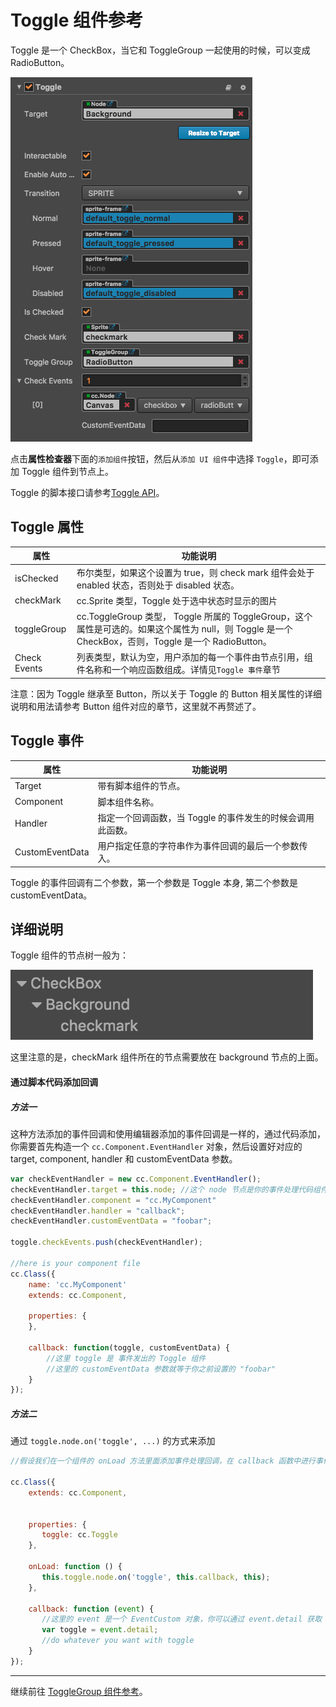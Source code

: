 # Toggle 组件参考

Toggle 是一个 CheckBox，当它和 ToggleGroup 一起使用的时候，可以变成 RadioButton。

![toggle1](./toggle/toggle.png)

点击**属性检查器**下面的`添加组件`按钮，然后从`添加 UI 组件`中选择 `Toggle`，即可添加 Toggle 组件到节点上。

Toggle 的脚本接口请参考[Toggle API](../api/classes/toggle.html)。

## Toggle 属性
| 属性           | 功能说明                                                                                                                                             |
| -------------- | -----------                                                                                                                                          |
| isChecked      | 布尔类型，如果这个设置为 true，则 check mark 组件会处于 enabled 状态，否则处于 disabled 状态。                                                       |
| checkMark      | cc.Sprite 类型，Toggle 处于选中状态时显示的图片                                                                                                      |
| toggleGroup    | cc.ToggleGroup 类型， Toggle 所属的 ToggleGroup，这个属性是可选的。如果这个属性为 null，则 Toggle 是一个 CheckBox，否则，Toggle 是一个 RadioButton。 |
| Check Events   | 列表类型，默认为空，用户添加的每一个事件由节点引用，组件名称和一个响应函数组成。详情见`Toggle 事件`章节                                              |

注意：因为 Toggle 继承至 Button，所以关于 Toggle 的 Button 相关属性的详细说明和用法请参考 Button 组件对应的章节，这里就不再赘述了。

## Toggle 事件

| 属性            | 功能说明                                                   |
| --------------  | -----------                                                |
| Target          | 带有脚本组件的节点。                                       |
| Component       | 脚本组件名称。                                             |
| Handler         | 指定一个回调函数，当 Toggle 的事件发生的时候会调用此函数。 |
| CustomEventData | 用户指定任意的字符串作为事件回调的最后一个参数传入。       |

Toggle 的事件回调有二个参数，第一个参数是 Toggle 本身, 第二个参数是 customEventData。

## 详细说明
Toggle 组件的节点树一般为：

![toggle-node-tree](./toggle/toggle-node-tree.png)

这里注意的是，checkMark 组件所在的节点需要放在 background 节点的上面。

#### 通过脚本代码添加回调

##### 方法一

这种方法添加的事件回调和使用编辑器添加的事件回调是一样的，通过代码添加，
你需要首先构造一个 `cc.Component.EventHandler` 对象，然后设置好对应的 target, component, handler 和 customEventData 参数。

```js
var checkEventHandler = new cc.Component.EventHandler();
checkEventHandler.target = this.node; //这个 node 节点是你的事件处理代码组件所属的节点
checkEventHandler.component = "cc.MyComponent"
checkEventHandler.handler = "callback";
checkEventHandler.customEventData = "foobar";

toggle.checkEvents.push(checkEventHandler);

//here is your component file
cc.Class({
    name: 'cc.MyComponent'
    extends: cc.Component,

    properties: {
    },

    callback: function(toggle, customEventData) {
        //这里 toggle 是 事件发出的 Toggle 组件
        //这里的 customEventData 参数就等于你之前设置的 "foobar"
    }
});
```

##### 方法二

通过 `toggle.node.on('toggle', ...)` 的方式来添加

```js
//假设我们在一个组件的 onLoad 方法里面添加事件处理回调，在 callback 函数中进行事件处理:

cc.Class({
    extends: cc.Component,

	
    properties: {
       toggle: cc.Toggle
    },
    
    onLoad: function () {
       this.toggle.node.on('toggle', this.callback, this);
    },
    
    callback: function (event) {
       //这里的 event 是一个 EventCustom 对象，你可以通过 event.detail 获取 Toggle 组件
       var toggle = event.detail;
       //do whatever you want with toggle
    }
});
```
---

继续前往 [ToggleGroup 组件参考](toggleGroup.md)。
